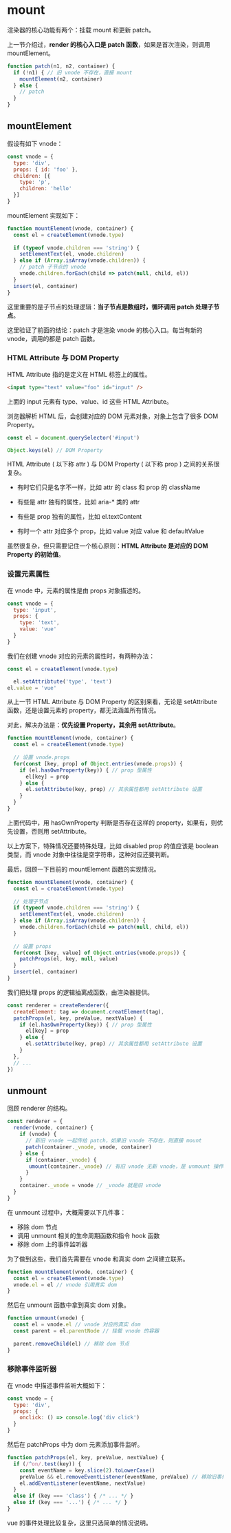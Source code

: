 # mount

渲染器的核心功能有两个：挂载 mount 和更新 patch。

上一节介绍过，**render 的核心入口是 patch 函数**，如果是首次渲染，则调用 mountElement。

```javascript
function patch(n1, n2, container) {
  if (!n1) { // 旧 vnode 不存在，直接 mount
    mountElement(n2, container)
  } else {
    // patch
  }
}
```

## mountElement

假设有如下 vnode：

```javascript
const vnode = {
  type: 'div',
  props: { id: 'foo' },
  children: [{
    type: 'p',
    children: 'hello'
  }]
}
```

mountElement 实现如下：

```javascript
function mountElement(vnode, container) {
  const el = createElement(vnode.type)
  
  if (typeof vnode.children === 'string') {
    setElementText(el, vnode.children)
  } else if (Array.isArray(vnode.children)) {
    // patch 子节点的 vnode
    vnode.children.forEach(child => patch(null, child, el))
  }
  insert(el, container)
}
```

这里重要的是子节点的处理逻辑：**当子节点是数组时，循环调用 patch 处理子节点**。

这里验证了前面的结论：patch 才是渲染 vnode 的核心入口。每当有新的 vnode，调用的都是 patch 函数。

### HTML Attribute 与 DOM Property

HTML Attribute 指的是定义在 HTML 标签上的属性。

```html
<input type="text" value="foo" id="input" />
```

上面的 input 元素有 type、value、id 这些 HTML Attribute。

浏览器解析 HTML 后，会创建对应的 DOM 元素对象，对象上包含了很多 DOM Property。

```javascript
const el = document.querySelector('#input')

Object.keys(el) // DOM Property
```

HTML Attribute ( 以下称 attr ) 与 DOM Property ( 以下称 prop ) 之间的关系很复杂。

* 有时它们只是名字不一样，比如 attr 的 class 和 prop 的 className
* 有些是 attr 独有的属性，比如 aria-* 类的 attr
* 有些是 prop 独有的属性，比如 el.textContent

* 有时一个 attr 对应多个 prop，比如 value 对应 value 和 defaultValue

虽然很复杂，但只需要记住一个核心原则：**HTML Attribute 是对应的 DOM Property 的初始值**。

### 设置元素属性

在 vnode 中，元素的属性是由 props 对象描述的。

```javascript
const vnode = {
  type: 'input',
  props: {
    type: 'text',
    value: 'vue'
  }
}
```

我们在创建 vnode 对应的元素的属性时，有两种办法：

```javascript
const el = createElement(vnode.type)

  el.setAttribtute('type', 'text')
el.value = 'vue'
```

从上一节 HTML Attribute 与 DOM Property 的区别来看，无论是 setAttribute 函数，还是设置元素的 property，都无法涵盖所有情况。

对此，解决办法是：**优先设置 Property，其余用 setAttribute**。

```javascript
function mountElement(vnode, container) {
  const el = createElement(vnode.type)
  
  // 设置 vnode.props
  for(const [key, prop] of Object.entries(vnode.props)) {
    if (el.hasOwnProperty(key)) { // prop 型属性
      el[key] = prop
    } else {
      el.setAttribute(key, prop) // 其余属性都用 setAttribute 设置
    }
  }
}
```

上面代码中，用 hasOwnProperty 判断是否存在这样的 property，如果有，则优先设置，否则用 setAttribute。

以上方案下，特殊情况还要特殊处理，比如 disabled prop 的值应该是 boolean 类型，而 vnode 对象中往往是空字符串，这种对应还要判断。

最后，回顾一下目前的 mountElement 函数的实现情况。

```javascript
function mountElement(vnode, container) {
  const el = createElement(vnode.type)
  
  // 处理子节点
  if (typeof vnode.children === 'string') {
    setElementText(el, vnode.children)
  } else if (Array.isArray(vnode.children)) {
    vnode.children.forEach(child => patch(null, child, el))
  }
  
  // 设置 props
  for(const [key, value] of Object.entries(vnode.props)) {
    patchProps(el, key, null, value)
  }
  insert(el, container)
}
```

我们把处理 props 的逻辑抽离成函数，由渲染器提供。

```javascript
const renderer = createRenderer({
  createElement: tag => document.creatElement(tag),
  patchProps(el, key, preValue, nextValue) {
    if (el.hasOwnProperty(key)) { // prop 型属性
      el[key] = prop
    } else {
      el.setAttribute(key, prop) // 其余属性都用 setAttribute 设置
    }
  },
  // ...
})
```

## unmount

回顾 renderer 的结构。

```javascript
const renderer = {
  render(vnode, container) {
    if (vnode) {
      // 新旧 vnode 一起传给 patch，如果旧 vnode 不存在，则直接 mount
      patch(container._vnode, vnode, container)
    } else {
      if (container._vnode) {
       umount(container._vnode) // 有旧 vnode 无新 vnode，是 unmount 操作
      }
    }
    container._vnode = vnode // _vnode 就是旧 vnode
  }
}
```

在 unmount 过程中，大概需要以下几件事：

* 移除 dom 节点
* 调用 unmount 相关的生命周期函数和指令 hook 函数
* 移除 dom 上的事件监听器

为了做到这些，我们首先需要在 vnode 和真实 dom 之间建立联系。

```javascript
function mountElement(vnode, container) {
  const el = createElement(vnode.type)
  vnode.el = el // vnode 引用真实 dom
}
```

然后在 unmount 函数中拿到真实 dom 对象。

```javascript
function unmount(vnode) {
  const el = vnode.el // vnode 对应的真实 dom
  const parent = el.parentNode // 挂载 vnode 的容器
  
  parent.removeChild(el) // 移除 dom 节点
}
```

### 移除事件监听器

在 vnode 中描述事件监听大概如下：

```javascript
const vnode = {
  type: 'div',
  props: {
    onclick: () => console.log('div click')
  }
}
```

然后在 patchProps 中为 dom 元素添加事件监听。

```javascript
function patchProps(el, key, preValue, nextValue) {
  if (/^on/.test(key)) {
    const eventName = key.slice(2).toLowerCase()
    preValue && el.removeEventListener(eventName, preValue) // 移除旧事件
    el.addEventListener(eventName, nextValue)
  }
  else if (key === 'class') { /* ... */ }
  else if (key === '...') { /* ... */ }
}
```

vue 的事件处理比较复杂，这里只选简单的情况说明。
